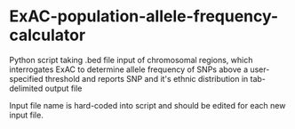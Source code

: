 # ExAC-population-allele-frequency-calculator
Python script taking .bed file input of chromosomal regions, which interrogates ExAC to determine allele frequency of SNPs above a user-specified threshold and reports SNP and it's ethnic distribution in tab-delimited output file

Input file name is hard-coded into script and should be edited for each new input file.

